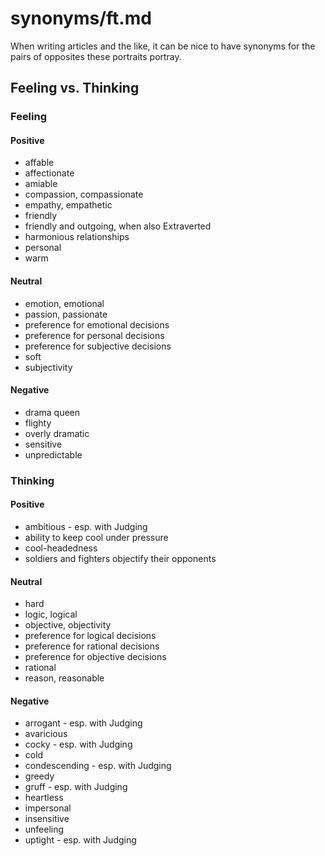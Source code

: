 
# synonyms/ft.md

When writing articles and the like, it can be nice to have synonyms for the pairs of opposites
these portraits portray.


## Feeling vs. Thinking

### Feeling

#### Positive
- affable
- affectionate
- amiable
- compassion, compassionate
- empathy, empathetic
- friendly
- friendly and outgoing, when also Extraverted
- harmonious relationships
- personal
- warm

#### Neutral
- emotion, emotional
- passion, passionate
- preference for emotional decisions
- preference for personal decisions
- preference for subjective decisions
- soft
- subjectivity

#### Negative
- drama queen
- flighty
- overly dramatic
- sensitive
- unpredictable


### Thinking

#### Positive
- ambitious - esp. with Judging
- ability to keep cool under pressure
- cool-headedness
- soldiers and fighters objectify their opponents

#### Neutral
- hard
- logic, logical
- objective, objectivity
- preference for logical decisions
- preference for rational decisions
- preference for objective decisions
- rational
- reason, reasonable

#### Negative
- arrogant - esp. with Judging
- avaricious
- cocky - esp. with Judging
- cold
- condescending - esp. with Judging
- greedy
- gruff - esp. with Judging
- heartless
- impersonal
- insensitive
- unfeeling
- uptight - esp. with Judging

